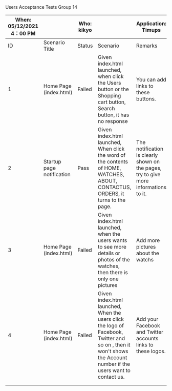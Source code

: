 ﻿﻿﻿


Users Acceptance Tests   Group 14

|When: 05/12/2021 4：00 PM|| Who: kikyo ||Application: Timups|
|------|-----|-----|------|-----|
|ID|Scenario Title|Status|Scenario|Remarks|
|1|Home Page (index.html)|Failed|Given index.html launched, when click the Users button or the Shopping cart button, Search button, it has no response|You can add links to these buttons.|
|2|Startup page notification|Pass|Given index.html launched, When click the word of the contents of HOME, WATCHES, ABOUT, CONTACTUS, ORDERS, it turns to the page.|The notification is clearly shown on the pages, try to give more informations to it.|
|3|Home Page (index.html)|Failed|Given index.html launched, when the users wants to see more details or photos of the watches, then there is only one pictures|Add more pictures about the watchs|
|4|Home Page (index.html)|Failed|Given index.html launched, When the users click the logo of Facebook, Twitter and so on , then it won't shows the Account number if the users want to contact us. |Add your Facebook and Twitter accounts links to these logos.|
|                           |                           |            |                                                              |                                                              |
||                      |||                                                              |

